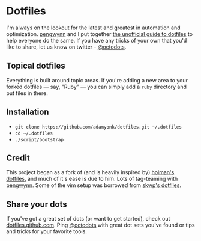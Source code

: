 # Dotfiles #

I'm always on the lookout for the latest and greatest in automation and
optimization. [pengwynn](http://github.com/pengwynn) and I put together
[the unofficial guide to dotfiles](http://octodots.github.com) to help everyone
do the same. If you have any tricks of your own that you'd like to share, let us
know on twitter - [@octodots](http://twitter.com/octodots).

## Topical dotfiles ##

Everything is built around topic areas. If you're adding a new area to your
forked dotfiles — say, "Ruby" — you can simply add a `ruby` directory and put
files in there.

## Installation ##

- `git clone https://github.com/adamyonk/dotfiles.git ~/.dotfiles`
- `cd ~/.dotfiles`
- `./script/bootstrap`

## Credit ##

This project began as a fork of (and is heavily inspired by)
[holman's dotfiles](http://github.com/holman/dotfiles), and much of it's
ease is due to him. Lots of tag-teaming with
[pengwynn](http://github.com/pengwynn/dotfiles). Some of the vim setup was
borrowed from [skwp's dotfiles](http://github.com/skwp/dotfiles).

## Share your dots ##

If you've got a great set of dots (or want to get started), check out
[dotfiles.github.com](http://dotfiles.github.com). Ping
[@octodots](http://twitter.com/octodots) with great dot sets you've found or
tips and tricks for your favorite tools.
